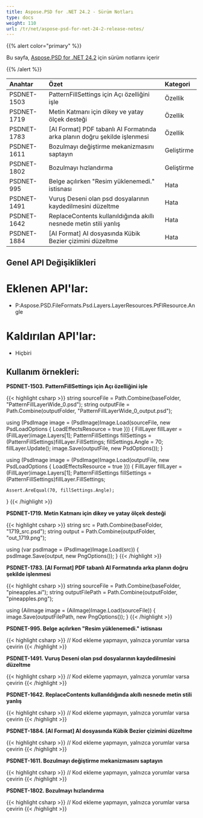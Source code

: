 ```yaml
---
title: Aspose.PSD for .NET 24.2 - Sürüm Notları
type: docs
weight: 110
url: /tr/net/aspose-psd-for-net-24-2-release-notes/
---
```


{{% alert color="primary" %}}

Bu sayfa, [Aspose.PSD for .NET 24.2](https://www.nuget.org/packages/Aspose.PSD/) için sürüm notlarını içerir

{{% /alert %}}

| **Anahtar**  | **Özet**                                                                 | **Kategori**     |
|:------------ |:-------------------------------------------------------------------------- |:----------------- |
| PSDNET-1503  | PatternFillSettings için Açı özelliğini işle                                  | Özellik           |
| PSDNET-1719  | Metin Katmanı için dikey ve yatay ölçek desteği                              | Özellik           |
| PSDNET-1783  | [AI Format] PDF tabanlı AI Formatında arka planın doğru şekilde işlenmesi    | Özellik           |
| PSDNET-1611  | Bozulmayı değiştirme mekanizmasını saptayın                                  | Geliştirme        |
| PSDNET-1802  | Bozulmayı hızlandırma                                                       | Geliştirme        |
| PSDNET-995   | Belge açılırken "Resim yüklenemedi." istisnası                               | Hata              |
| PSDNET-1491  | Vuruş Deseni olan psd dosyalarının kaydedilmesini düzeltme                   | Hata              |
| PSDNET-1642  | ReplaceContents kullanıldığında akıllı nesnede metin stili yanlış            | Hata              |
| PSDNET-1884  | [AI Format] AI dosyasında Kübik Bezier çizimini düzeltme                     | Hata              |

## **Genel API Değişiklikleri**
# **Eklenen API'lar:**
- P:Aspose.PSD.FileFormats.Psd.Layers.LayerResources.PtFlResource.Angle

# **Kaldırılan API'lar:**
- Hiçbiri

## **Kullanım örnekleri:**

**PSDNET-1503. PatternFillSettings için Açı özelliğini işle**

{{< highlight csharp >}}
string sourceFile = Path.Combine(baseFolder, "PatternFillLayerWide_0.psd");
string outputFile = Path.Combine(outputFolder, "PatternFillLayerWide_0_output.psd");

using (PsdImage image = (PsdImage)Image.Load(sourceFile, new PsdLoadOptions { LoadEffectsResource = true }))
{
    FillLayer fillLayer = (FillLayer)image.Layers[1];
    PatternFillSettings fillSettings = (PatternFillSettings)fillLayer.FillSettings;
    fillSettings.Angle = 70;
    fillLayer.Update();
    image.Save(outputFile, new PsdOptions());
}

using (PsdImage image = (PsdImage)Image.Load(outputFile, new PsdLoadOptions { LoadEffectsResource = true }))
{
    FillLayer fillLayer = (FillLayer)image.Layers[1];
    PatternFillSettings fillSettings = (PatternFillSettings)fillLayer.FillSettings;

    Assert.AreEqual(70, fillSettings.Angle);
}
{{< /highlight >}}

**PSDNET-1719. Metin Katmanı için dikey ve yatay ölçek desteği**

{{< highlight csharp >}}
string src = Path.Combine(baseFolder, "1719_src.psd");
string output = Path.Combine(outputFolder, "out_1719.png");

using (var psdImage = (PsdImage)Image.Load(src))
{
    psdImage.Save(output, new PngOptions());
}
{{< /highlight >}}

**PSDNET-1783. [AI Format] PDF tabanlı AI Formatında arka planın doğru şekilde işlenmesi**

{{< highlight csharp >}}
string sourceFile = Path.Combine(baseFolder, "pineapples.ai");
string outputFilePath = Path.Combine(outputFolder, "pineapples.png");

using (AiImage image = (AiImage)Image.Load(sourceFile))
{
    image.Save(outputFilePath, new PngOptions());
}
{{< /highlight >}}

**PSDNET-995. Belge açılırken "Resim yüklenemedi." istisnası**

{{< highlight csharp >}}
// Kod ekleme yapmayın, yalnızca yorumlar varsa çevirin
{{< /highlight >}}

**PSDNET-1491. Vuruş Deseni olan psd dosyalarının kaydedilmesini düzeltme**

{{< highlight csharp >}}
// Kod ekleme yapmayın, yalnızca yorumlar varsa çevirin
{{< /highlight >}}

**PSDNET-1642. ReplaceContents kullanıldığında akıllı nesnede metin stili yanlış**

{{< highlight csharp >}}
// Kod ekleme yapmayın, yalnızca yorumlar varsa çevirin
{{< /highlight >}}

**PSDNET-1884. [AI Format] AI dosyasında Kübik Bezier çizimini düzeltme**

{{< highlight csharp >}}
// Kod ekleme yapmayın, yalnızca yorumlar varsa çevirin
{{< /highlight >}}

**PSDNET-1611. Bozulmayı değiştirme mekanizmasını saptayın**

{{< highlight csharp >}}
// Kod ekleme yapmayın, yalnızca yorumlar varsa çevirin
{{< /highlight >}}

**PSDNET-1802. Bozulmayı hızlandırma**

{{< highlight csharp >}}
// Kod ekleme yapmayın, yalnızca yorumlar varsa çevirin
{{< /highlight >}}

